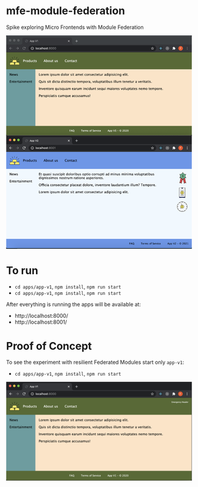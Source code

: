 # mfe-module-federation
Spike exploring Micro Frontends with Module Federation

![Localhost running](https://github.com/First-Peoples-Cultural-Council/mfe-module-federation/blob/main/Federated-Modules.png)

# To run
- `cd apps/app-v1`, `npm install`, `npm run start`
- `cd apps/app-v1`, `npm install`, `npm run start`

After everything is running the apps will be available at:
- http://localhost:8000/
- http://localhost:8001/

# Proof of Concept
To see the experiment with resilient Federated Modules start only `app-v1`:
- `cd apps/app-v1`, `npm install`, `npm run start`

![Recovered app with offline remote module](https://github.com/First-Peoples-Cultural-Council/mfe-module-federation/blob/main/Federated-Modules-Fallback.png)
